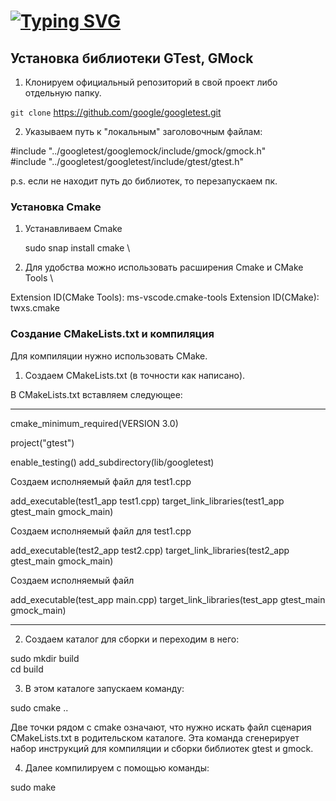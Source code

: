 # [![Typing SVG](https://readme-typing-svg.herokuapp.com?font=Fira+Code&duration=2500&pause=3&multiline=true&width=435&lines=Google+Test+C_plus_plus)](https://git.io/typing-svg)
## Установка библиотеки GTest, GMock

1. Клонируем официальный репозиторий в свой проект либо отдельную папку.

`git clone` https://github.com/google/googletest.git


2. Указываем путь к "локальным" заголовочным файлам:

#include "../googletest/googlemock/include/gmock/gmock.h" \
#include "../googletest/googletest/include/gtest/gtest.h"

p.s. если не находит путь до библиотек, то перезапускаем пк.

### Установка Cmake

1. Устанавливаем Cmake 

    sudo snap install cmake \

2. Для удобства можно использовать расширения Сmake и CMake Tools \

Extension ID(CMake Tools): ms-vscode.cmake-tools 
Extension ID(CMake): twxs.cmake

### Создание СMakeLists.txt и компиляция

Для компиляции нужно использовать CMake.

1. Создаем СMakeLists.txt (в точности как написано).

В CMakeLists.txt вставляем следующее:

---------------------------------------------------------

cmake_minimum_required(VERSION 3.0)

project("gtest")

enable_testing()
add_subdirectory(lib/googletest)

Создаем исполняемый файл для test1.cpp

add_executable(test1_app test1.cpp)
target_link_libraries(test1_app gtest_main gmock_main)

Создаем исполняемый файл для test1.cpp

add_executable(test2_app test2.cpp)
target_link_libraries(test2_app gtest_main gmock_main)

Создаем исполняемый файл

add_executable(test_app main.cpp)
target_link_libraries(test_app gtest_main gmock_main)


---------------------------------------------------------

2. Создаем каталог для сборки и переходим в него:

sudo mkdir build \
cd build


3. В этом каталоге запускаем команду:

sudo cmake ..

Две точки рядом с cmake означают, что нужно искать файл сценария CMakeLists.txt в родительском каталоге. Эта команда сгенерирует набор инструкций для компиляции и сборки библиотек gtest и gmock.

4. Далее компилируем с помощью команды:

sudo make


